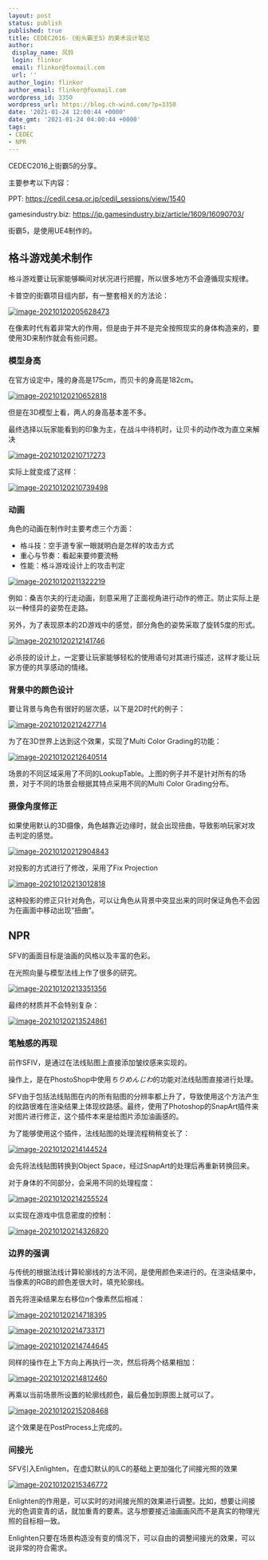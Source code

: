 ```yaml
---
layout: post
status: publish
published: true
title: CEDEC2016-《街头霸王5》的美术设计笔记
author:
 display_name: 风铃
 login: flinkor
 email: flinkor@foxmail.com
 url: ''
author_login: flinkor
author_email: flinkor@foxmail.com
wordpress_id: 3350
wordpress_url: https://blog.ch-wind.com/?p=3350
date: '2021-01-24 12:00:44 +0000'
date_gmt: '2021-01-24 04:00:44 +0000'
tags:
- CEDEC
- NPR
---
```

CEDEC2016上街霸5的分享。


主要参考以下内容：


PPT: <https://cedil.cesa.or.jp/cedil_sessions/view/1540>


gamesindustry.biz: <https://jp.gamesindustry.biz/article/1609/16090703/>


街霸5，是使用UE4制作的。


## 格斗游戏美术制作


格斗游戏要让玩家能够瞬间对状况进行把握，所以很多地方不会遵循现实规律。


卡普空的街霸项目组内部，有一整套相关的方法论：


[![image-20210120205628473](https://blog.ch-wind.com/wp-content/uploads/2021/01/image-20210120205628473_thumb.png "image-20210120205628473")](https://blog.ch-wind.com/wp-content/uploads/2021/01/image-20210120205628473.png)


在像素时代有着非常大的作用，但是由于并不是完全按照现实的身体构造来的，要使用3D来制作就会有些问题。


### 模型身高


在官方设定中，隆的身高是175cm，而贝卡的身高是182cm。


[![image-20210120210652818](https://blog.ch-wind.com/wp-content/uploads/2021/01/image-20210120210652818_thumb.png "image-20210120210652818")](https://blog.ch-wind.com/wp-content/uploads/2021/01/image-20210120210652818.png)


但是在3D模型上看，两人的身高基本差不多。


最终选择以玩家能看到的印象为主，在战斗中待机时，让贝卡的动作改为直立来解决


[![image-20210120210717273](https://blog.ch-wind.com/wp-content/uploads/2021/01/image-20210120210717273_thumb.png "image-20210120210717273")](https://blog.ch-wind.com/wp-content/uploads/2021/01/image-20210120210717273.png)


实际上就变成了这样：


[![image-20210120210739498](https://blog.ch-wind.com/wp-content/uploads/2021/01/image-20210120210739498_thumb.png "image-20210120210739498")](https://blog.ch-wind.com/wp-content/uploads/2021/01/image-20210120210739498.png)


### 动画


角色的动画在制作时主要考虑三个方面：


* 格斗技：空手道专家一眼就明白是怎样的攻击方式
* 重心与节奏：看起来要帅要流畅
* 性能：格斗游戏设计上的攻击判定


[![image-20210120211322219](https://blog.ch-wind.com/wp-content/uploads/2021/01/image-20210120211322219_thumb.png "image-20210120211322219")](https://blog.ch-wind.com/wp-content/uploads/2021/01/image-20210120211322219.png)


例如：桑吉尔夫的行走动画，刻意采用了正面视角进行动作的修正。防止实际上是以一种怪异的姿势在走路。


另外，为了表现原本的2D游戏中的感觉，部分角色的姿势采取了旋转5度的形式。


[![image-20210120212141746](https://blog.ch-wind.com/wp-content/uploads/2021/01/image-20210120212141746_thumb.png "image-20210120212141746")](https://blog.ch-wind.com/wp-content/uploads/2021/01/image-20210120212141746.png)


必杀技的设计上，一定要让玩家能够轻松的使用语句对其进行描述，这样才能让玩家方便的共享感动的情绪。


### 背景中的颜色设计


要让背景与角色有很好的层次感，以下是2D时代的例子：


[![image-20210120212427714](https://blog.ch-wind.com/wp-content/uploads/2021/01/image-20210120212427714_thumb.png "image-20210120212427714")](https://blog.ch-wind.com/wp-content/uploads/2021/01/image-20210120212427714.png)


为了在3D世界上达到这个效果，实现了Multi Color Grading的功能：


[![image-20210120212640514](https://blog.ch-wind.com/wp-content/uploads/2021/01/image-20210120212640514_thumb.png "image-20210120212640514")](https://blog.ch-wind.com/wp-content/uploads/2021/01/image-20210120212640514.png)


场景的不同区域采用了不同的LookupTable。上图的例子并不是针对所有的场景，对于不同的场景会根据其特点采用不同的Multi Color Grading分布。


### 摄像角度修正


如果使用默认的3D摄像，角色越靠近边缘时，就会出现扭曲，导致影响玩家对攻击判定的感觉。


[![image-20210120212904843](https://blog.ch-wind.com/wp-content/uploads/2021/01/image-20210120212904843_thumb.png "image-20210120212904843")](https://blog.ch-wind.com/wp-content/uploads/2021/01/image-20210120212904843.png)


对投影的方式进行了修改，采用了Fix Projection


[![image-20210120213012818](https://blog.ch-wind.com/wp-content/uploads/2021/01/image-20210120213012818_thumb.png "image-20210120213012818")](https://blog.ch-wind.com/wp-content/uploads/2021/01/image-20210120213012818.png)


这种投影的修正只针对角色，可以让角色从背景中突显出来的同时保证角色不会因为在画面中移动出现“扭曲”。


## NPR


SFV的画面目标是油画的风格以及丰富的色彩。


在光照向量与模型法线上作了很多的研究。


[![image-20210120213351356](https://blog.ch-wind.com/wp-content/uploads/2021/01/image-20210120213351356_thumb.png "image-20210120213351356")](https://blog.ch-wind.com/wp-content/uploads/2021/01/image-20210120213351356.png)


最终的材质并不会特别复杂：


[![image-20210120213524861](https://blog.ch-wind.com/wp-content/uploads/2021/01/image-20210120213524861_thumb.png "image-20210120213524861")](https://blog.ch-wind.com/wp-content/uploads/2021/01/image-20210120213524861.png)


### 笔触感的再现


前作SFIV，是通过在法线贴图上直接添加皱纹感来实现的。


操作上，是在PhostoShop中使用*ちりめんじわ*的功能对法线贴图直接进行处理。


SFV由于包括法线贴图在内的所有贴图的分辨率都上升了，导致使用这个方法产生的纹路很难在渲染结果上体现纹路感。最终，使用了Photoshop的SnapArt插件来对图片进行修正，这个插件本来是给图片添加油画感的。


为了能够使用这个插件，法线贴图的处理流程稍稍变长了：


[![image-20210120214144524](https://blog.ch-wind.com/wp-content/uploads/2021/01/image-20210120214144524_thumb.png "image-20210120214144524")](https://blog.ch-wind.com/wp-content/uploads/2021/01/image-20210120214144524.png)


会先将法线贴图转换到Object Space，经过SnapArt的处理后再重新转换回来。


对于身体的不同部分，会采用不同的处理程度：


[![image-20210120214255524](https://blog.ch-wind.com/wp-content/uploads/2021/01/image-20210120214255524_thumb.png "image-20210120214255524")](https://blog.ch-wind.com/wp-content/uploads/2021/01/image-20210120214255524.png)


以实现在游戏中信息密度的控制：


[![image-20210120214326820](https://blog.ch-wind.com/wp-content/uploads/2021/01/image-20210120214326820_thumb.png "image-20210120214326820")](https://blog.ch-wind.com/wp-content/uploads/2021/01/image-20210120214326820.png)


### 边界的强调


与传统的根据法线计算轮廓线的方法不同，是使用颜色来进行的。在渲染结果中，当像素的RGB的颜色差很大时，填充轮廓线。


首先将渲染结果左右移位n个像素然后相减：


[![image-20210120214718395](https://blog.ch-wind.com/wp-content/uploads/2021/01/image-20210120214718395_thumb.png "image-20210120214718395")](https://blog.ch-wind.com/wp-content/uploads/2021/01/image-20210120214718395.png)


[![image-20210120214733171](https://blog.ch-wind.com/wp-content/uploads/2021/01/image-20210120214733171_thumb.png "image-20210120214733171")](https://blog.ch-wind.com/wp-content/uploads/2021/01/image-20210120214733171.png)


[![image-20210120214744645](https://blog.ch-wind.com/wp-content/uploads/2021/01/image-20210120214744645_thumb.png "image-20210120214744645")](https://blog.ch-wind.com/wp-content/uploads/2021/01/image-20210120214744645.png)


同样的操作在上下方向上再执行一次，然后将两个结果相加：


[![image-20210120214812460](https://blog.ch-wind.com/wp-content/uploads/2021/01/image-20210120214812460_thumb.png "image-20210120214812460")](https://blog.ch-wind.com/wp-content/uploads/2021/01/image-20210120214812460.png)


再乘以当前场景所设置的轮廓线颜色，最后叠加到原图上就可以了。


[![image-20210120215208468](https://blog.ch-wind.com/wp-content/uploads/2021/01/image-20210120215208468_thumb.png "image-20210120215208468")](https://blog.ch-wind.com/wp-content/uploads/2021/01/image-20210120215208468.png)


这个效果是在PostProcess上完成的。


### 间接光


SFV引入Enlighten，在虚幻默认的ILC的基础上更加强化了间接光照的效果


[![image-20210120215346772](https://blog.ch-wind.com/wp-content/uploads/2021/01/image-20210120215346772_thumb.png "image-20210120215346772")](https://blog.ch-wind.com/wp-content/uploads/2021/01/image-20210120215346772.png)


Enlighten的作用是，可以实时的对间接光照的效果进行调整。比如，想要让间接光的色调变青的话，就加重青的要素。这与想要接近油画画风而不是真实的物理光照的目标相一致。


Enlighten只要在场景构造没有变的情况下，可以自由的调整间接光的效果，可以说非常的符合需求。


